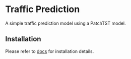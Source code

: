 # Traffic Prediction

A simple traffic prediction model using a PatchTST model.

## Installation

Please refer to [docs](docs/README.md) for installation details.

